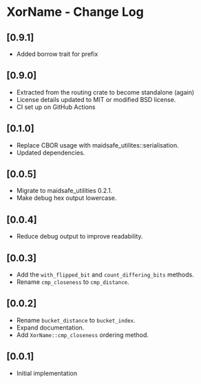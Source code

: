 # XorName - Change Log

## [0.9.1]
- Added borrow trait for prefix

## [0.9.0]
- Extracted from the routing crate to become standalone (again)
- License details updated to MIT or modified BSD license.
- CI set up on GitHub Actions

## [0.1.0]
- Replace CBOR usage with maidsafe_utilites::serialisation.
- Updated dependencies.

## [0.0.5]
- Migrate to maidsafe_utilities 0.2.1.
- Make debug hex output lowercase.

## [0.0.4]
- Reduce debug output to improve readability.

## [0.0.3]
- Add the `with_flipped_bit` and `count_differing_bits` methods.
- Rename `cmp_closeness` to `cmp_distance`.

## [0.0.2]
- Rename `bucket_distance` to `bucket_index`.
- Expand documentation.
- Add `XorName::cmp_closeness` ordering method.

## [0.0.1]
- Initial implementation
